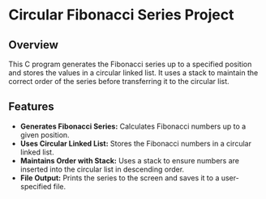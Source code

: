 # Circular Fibonacci Series Project

## Overview

This C program generates the Fibonacci series up to a specified position and stores the values in a circular linked list.
It uses a stack to maintain the correct order of the series before transferring it to the circular list.

## Features

- **Generates Fibonacci Series:** Calculates Fibonacci numbers up to a given position.
- **Uses Circular Linked List:** Stores the Fibonacci numbers in a circular linked list.
- **Maintains Order with Stack:** Uses a stack to ensure numbers are inserted into the circular list in descending order.
- **File Output:** Prints the series to the screen and saves it to a user-specified file.
